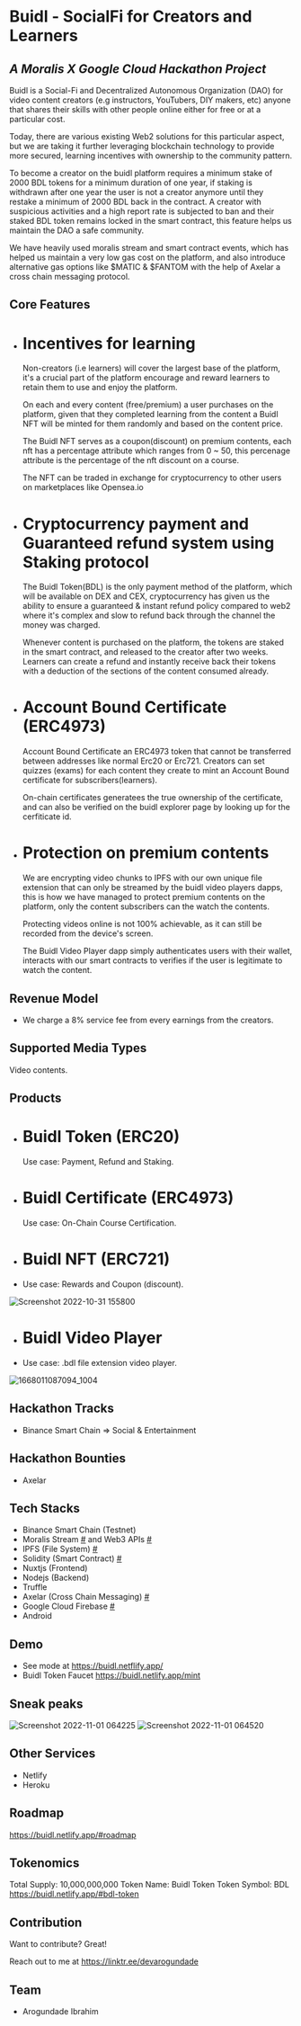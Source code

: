 # Buidl - SocialFi for Creators and Learners
## _A Moralis X Google Cloud Hackathon Project_

Buidl is a Social-Fi and Decentralized Autonomous Organization (DAO) for video content creators (e.g instructors, YouTubers, DIY makers, etc) anyone that shares their skills with other people online either for free or at a particular cost.

Today, there are various existing Web2 solutions for this particular aspect, but we are taking it further leveraging blockchain technology to provide more secured, learning incentives with ownership to the community pattern.

To become a creator on the buidl platform requires a minimum stake of 2000 BDL tokens for a minimum duration of one year, if staking is withdrawn after one year the user is not a creator anymore until they restake a minimum of 2000 BDL back in the contract.
A creator with suspicious activities and a high report rate is subjected to ban and their staked BDL token remains locked in the smart contract, this feature helps us maintain the DAO a safe community.

We have heavily used moralis stream and smart contract events, which has helped us maintain a very low gas cost on the platform, and also introduce alternative gas options like $MATIC & $FANTOM with the help of Axelar a cross chain messaging protocol.

## Core Features
- # Incentives for learning
    Non-creators (i.e learners) will cover the largest base of the platform, it's a crucial part of the platform encourage and reward learners to retain them to use and enjoy the platform. 
   
    On each and every content (free/premium) a user purchases on the platform, given that they completed learning from the content a Buidl NFT will be minted for them randomly and based on the content price.
    
    The Buidl NFT serves as a coupon(discount) on premium contents, each nft has a percentage attribute which ranges from 0 ~ 50, this percenage attribute is the percentage of the nft discount on a course.
    
    The NFT can be traded in exchange for cryptocurrency to other users on marketplaces like Opensea.io
    
- # Cryptocurrency payment and Guaranteed refund system using Staking protocol
    The Buidl Token(BDL) is the only payment method of the platform, which will be available on DEX and CEX, cryptocurrency has given us the ability to ensure a guaranteed & instant refund policy compared to web2 where it's complex and slow to refund back through the channel the money was charged.
    
    Whenever content is purchased on the platform, the tokens are staked in the smart contract, and released to the creator after two weeks. Learners can create a refund and instantly receive back their tokens with a deduction of the sections of the content consumed already.

- # Account Bound Certificate (ERC4973)
    Account Bound Certificate an ERC4973 token that cannot be transferred between addresses like normal Erc20 or Erc721. Creators can set quizzes (exams) for each content they create to mint an Account Bound certificate for subscribers(learners).
    
    On-chain certificates generatees the true ownership of the certificate, and can also be verified on the buidl explorer page by looking up for the cerfiticate id.

- # Protection on premium contents
    We are encrypting video chunks to IPFS with our own unique file extension that can only be streamed by the buidl video players dapps, this is how we have managed to protect premium contents on the platform, only the content subscribers can the watch the contents.
    
    Protecting videos online is not 100% achievable, as it can still be recorded from the device's screen.
    
    The Buidl Video Player dapp simply authenticates users with their wallet, interacts with our smart contracts to verifies if the user is legitimate to watch the content.

## Revenue Model
- We charge a 8% service fee from every earnings from the creators.

## Supported Media Types
  Video contents.

## Products
- # Buidl Token (ERC20)

  Use case: Payment, Refund and Staking.
  
- # Buidl Certificate (ERC4973)

  Use case: On-Chain Course Certification.
     
- # Buidl NFT (ERC721)
- Use case: Rewards and Coupon (discount).

![Screenshot 2022-10-31 155800](https://user-images.githubusercontent.com/81397790/199039025-80a5e274-222c-4a10-90f0-0b655973033a.png)
  
- # Buidl Video Player
- Use case: .bdl file extension video player.

![1668011087094_1004](https://user-images.githubusercontent.com/81397790/200886388-5a6be449-f64b-4461-ab01-6e2715a4b1c1.PNG)

## Hackathon Tracks
- Binance Smart Chain => Social & Entertainment
  
## Hackathon Bounties
- Axelar

## Tech Stacks

- Binance Smart Chain (Testnet)
- Moralis Stream [#](https://github.com/devarogundade/Buidl/tree/master/moralis-stream-api) and Web3 APIs [#](https://github.com/devarogundade/Buidl/tree/master/plugins/moralis-apis)
- IPFS (File System) [#](https://github.com/devarogundade/Buidl/tree/master/plugins/moralis-apis/ipfs.js)
- Solidity (Smart Contract) [#](https://github.com/devarogundade/Buidl/tree/master/contracts)
- Nuxtjs (Frontend)
- Nodejs (Backend) 
- Truffle
- Axelar (Cross Chain Messaging) [#](https://github.com/devarogundade/Buidl/tree/master/contracts)
- Google Cloud Firebase [#](https://github.com/devarogundade/Buidl/tree/master/plugins/firestore.js)
- Android

## Demo

- See mode at https://buidl.netflify.app/
- Buidl Token Faucet https://buidl.netlify.app/mint

## Sneak peaks
![Screenshot 2022-11-01 064225](https://user-images.githubusercontent.com/81397790/199166950-fc271011-4f1b-4228-a68e-5662bdd3e5e7.png)
![Screenshot 2022-11-01 064520](https://user-images.githubusercontent.com/81397790/199167156-b1843670-e5a9-4c3e-a3a2-623ad833c2c5.png)

## Other Services
- Netlify
- Heroku

## Roadmap
   https://buidl.netlify.app/#roadmap

## Tokenomics
   Total Supply: 10,000,000,000
   Token Name: Buidl Token
   Token Symbol: BDL
   https://buidl.netlify.app/#bdl-token

## Contribution

Want to contribute? Great!

Reach out to me at https://linktr.ee/devarogundade

## Team
- Arogundade Ibrahim
